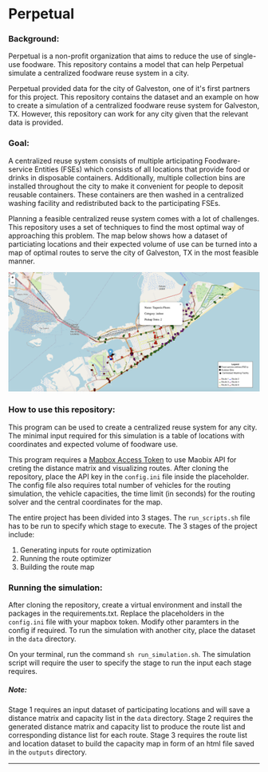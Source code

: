# Perpetual

### Background:

Perpetual is a non-profit organization that aims to reduce the use of single-use foodware. This repository contains a model that can help Perpetual simulate a centralized foodware reuse system in a city.

Perpetual provided data for the city of Galveston, one of it's first partners for this project. This repository contains the dataset and an example on how to create a simulation of a centralized foodware reuse system for Galveston, TX. However, this repository can work for any city given that the relevant data is provided.

### Goal:

A centralized reuse system consists of multiple articipating Foodware-service Entities (FSEs) which consists of all locations that provide food or drinks in disposable containers. Additionally, multiple collection bins are installed throughout the city to make it convenient for people to deposit reusable containers. These containers are then washed in a centralized washing facility and redistributed back to the participating FSEs.

Planning a feasible centralized reuse system comes with a lot of challenges. This repository uses a set of techniques to find the most optimal way of approaching this problem. The map below shows how a dataset of particiating locations and their expected volume of use can be turned into a map of optimal routes to serve the city of Galveston, TX in the most feasible manner.

![The interactive map can be found in the output directory](images/galveston_map.png)


### How to use this repository:

This program can be used to create a centralized reuse system for any city. The minimal input required for this simulation is a table of locations with coordinates and expected volume of foodware use. 

This program requires a [Mapbox Access Token](https://docs.mapbox.com/help/getting-started/access-tokens/) to use Maobix API for creting the distance matrix and visualizing routes. After cloning the repository, place the API key in the `config.ini` file inside the placeholder. The config file also requires total number of vehicles for the routing simulation, the vehicle capacities, the time limit (in seconds) for the routing solver and the central coordinates for the map. 

The entire project has been divided into 3 stages. The `run_scripts.sh` file has to be run to specify which stage to execute. The 3 stages of the project include:

1. Generating inputs for route optimization
2. Running the route optimizer
3. Building the route map

### Running the simulation:

After cloning the repository, create a virtual environment and install the packages in the requirements.txt. Replace the placeholders in the `config.ini` file with your mapbox token. Modify other paramters in the config if required. To run the simulation with another city, place the dataset in the `data` directory.

On your terminal, run the command `sh run_simulation.sh`. The simulation script will require the user to specify the stage to run the input each stage requires.

##### Note:
Stage 1 requires an input dataset of participating locations and will save a distance matrix and capacity list in the `data` directory. Stage 2 requires the generated distance matrix and capacity list to produce the route list and corresponding distance list for each route. Stage 3 requires the route list and location dataset to build the capacity map in form of an html file saved in the `outputs` directory.


-----

